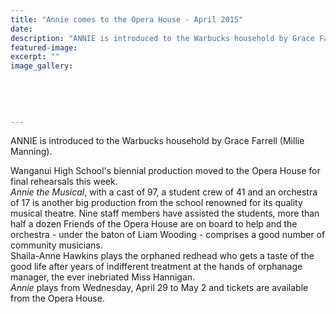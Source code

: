 ```yaml
---
title: "Annie comes to the Opera House - April 2015"
date: 
description: "ANNIE is introduced to the Warbucks household by Grace Farrell (Millie Manning), from a Wanganui Midweek article on 23/4/15..."
featured-image: 
excerpt: ""
image_gallery:
	
	
	
	
	
---
```


<p><span>ANNIE is introduced to the Warbucks household by Grace Farrell (Millie Manning).</span></p>
<p><span><span>Wanganui High School's biennial production moved to the Opera House for final rehearsals this week.</span><br /><em>Annie the Musical</em><span>, with a cast of 97, a student crew of 41 and an orchestra of 17 is another big production from the school renowned for its quality musical theatre. Nine staff members have assisted the students, more than half a dozen Friends of the Opera House are on board to help and the orchestra - under the baton of Liam Wooding - comprises a good number of community musicians.</span><br /><span>Shaila-Anne Hawkins plays the orphaned redhead who gets a taste of the good life after years of indifferent treatment at the hands of orphanage manager, the ever inebriated Miss Hannigan.</span><br /><em>Annie</em><span>&nbsp;plays from Wednesday, April 29 to May 2 and tickets are available from the Opera House.</span></span></p>

